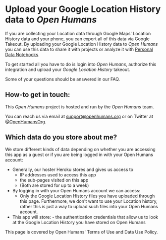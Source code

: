 # Upload your Google Location History data to *Open Humans*
If you are collecting your Location data through Google Maps' Location History data and your phone,
you can export all of this data via Google Takeout.
By uploading your Google Location History data to *Open Humans* you can use this data
to share it with projects or analyze it with [Personal Data Notebooks](https://juno-exploratory.herokuapp.com/).

To get started all you have to do is login into *Open Humans*, authorize this
integration and upload your *Google Location History* takeout.  

Some of your questions should be answered in our FAQ.

## How-to get in touch:
This *Open Humans* project is hosted and run by the *Open Humans* team.

You can reach us via email at support@openhumans.org or on Twitter at @[OpenHumansOrg](http://www.twitter.com/OpenHumansOrg).

## Which data do you store about me?
We store different kinds of data depending on whether you are accessing this app as a guest or if you are being logged in with your Open Humans account:

- Generally, our hoster Heroku stores and gives us access to
    - IP addresses used to access this app
    - the sub-pages visited on this app
    - (Both are stored for up to a week)
- By logging in with your Open Humans account we can access:
    - Only the Google Location History files you have uploaded through this page. Furthermore, we don't want to use your Location history, rather this is just a way to upload such files into your Open Humans account.
- This app will store:
      - the authentication credentials that allow us to look at the Google Location History you have stored on Open Humans

This page is covered by Open Humans' Terms of Use and Data Use Policy.
